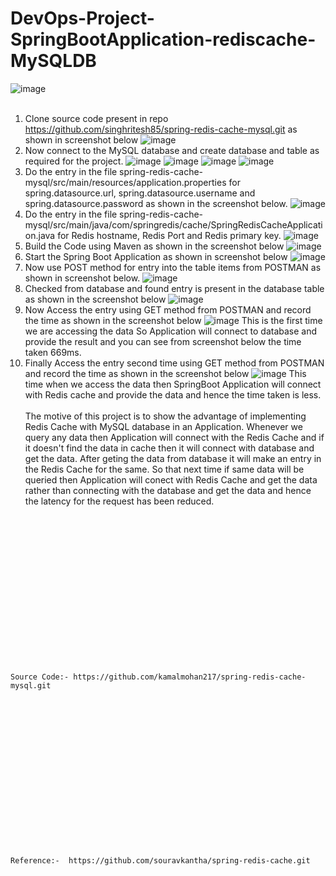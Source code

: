 # DevOps-Project-SpringBootApplication-rediscache-MySQLDB
![image](https://github.com/singhritesh85/DevOps-Project-SpringBootApplication-rediscache-MySQLDB/assets/56765895/6cd2b21f-af0a-42d2-9681-fdef0a40b9cb)
<br><br/>
1. Clone source code present in repo https://github.com/singhritesh85/spring-redis-cache-mysql.git as shown in screenshot below
![image](https://github.com/singhritesh85/DevOps-Project-SpringBootApplication-rediscache-MySQLDB/assets/56765895/4230b494-083b-4c2a-bcb4-7f0ace7cb552)
2. Now connect to the MySQL database and create database and table as required for the project.
![image](https://github.com/singhritesh85/DevOps-Project-SpringBootApplication-rediscache-MySQLDB/assets/56765895/a6c97420-5cc2-4ea0-8b19-00b27393a099)
![image](https://github.com/singhritesh85/DevOps-Project-SpringBootApplication-rediscache-MySQLDB/assets/56765895/2d0a7db1-b640-4e3a-83bd-02436d49811f)
![image](https://github.com/singhritesh85/DevOps-Project-SpringBootApplication-rediscache-MySQLDB/assets/56765895/872c7247-eb68-45bd-b52f-27924b102b8b)
![image](https://github.com/singhritesh85/DevOps-Project-SpringBootApplication-rediscache-MySQLDB/assets/56765895/08b842c0-69e1-40b5-90c7-bac6ea7794fb)
3. Do the entry in the file spring-redis-cache-mysql/src/main/resources/application.properties for spring.datasource.url, spring.datasource.username and spring.datasource.password as shown in the screenshot below.
![image](https://github.com/singhritesh85/DevOps-Project-SpringBootApplication-rediscache-MySQLDB/assets/56765895/fac4965f-0c21-4e3f-9b51-3f33490e0f8a)
4. Do the entry in the file spring-redis-cache-mysql/src/main/java/com/springredis/cache/SpringRedisCacheApplication.java for Redis hostname, Redis Port and Redis primary key.
![image](https://github.com/singhritesh85/DevOps-Project-SpringBootApplication-rediscache-MySQLDB/assets/56765895/a8bce6aa-8927-444d-bc26-0561a361044e)
5. Build the Code using Maven as shown in the screenshot below
![image](https://github.com/singhritesh85/DevOps-Project-SpringBootApplication-rediscache-MySQLDB/assets/56765895/5d14398a-41b4-4438-9728-aded6fee4810)
6. Start the Spring Boot Application as shown in screenshot below
![image](https://github.com/singhritesh85/DevOps-Project-SpringBootApplication-rediscache-MySQLDB/assets/56765895/e4062fb2-f742-49e0-bd60-36e3e7e38000)
7. Now use POST method for entry into the table items from POSTMAN as shown in screenshot below.
![image](https://github.com/singhritesh85/DevOps-Project-SpringBootApplication-rediscache-MySQLDB/assets/56765895/db60004a-6a25-4b14-b08b-c08322a29e93)
8. Checked from database and found entry is present in the database table as shown in the screenshot below
![image](https://github.com/singhritesh85/DevOps-Project-SpringBootApplication-rediscache-MySQLDB/assets/56765895/a07c4233-51f4-45d9-8b22-48dd204fbef5)
9. Now Access the entry using GET method from POSTMAN and record the time as shown in the screenshot below
![image](https://github.com/singhritesh85/DevOps-Project-SpringBootApplication-rediscache-MySQLDB/assets/56765895/3fc850bb-4124-4b7f-8e79-7ce70d8d66cd)
This is the first time we are accessing the data So Application will connect to database and provide the result and you can see from screenshot below the time taken 669ms.
10. Finally Access the entry second time using GET method from POSTMAN and record the time as shown in the screenshot below
![image](https://github.com/singhritesh85/DevOps-Project-SpringBootApplication-rediscache-MySQLDB/assets/56765895/a9c0406e-f19b-49a3-b4c7-38cfe7c76949)
This time when we access the data then SpringBoot Application will connect with Redis cache and provide the data and hence the time taken is less.
<br><br/>
The motive of this project is to show the advantage of implementing Redis Cache with MySQL database in an Application. Whenever we query any data then Application will connect with the Redis Cache and if it doesn't find the data in cache then it will connect with database and get the data. After geting the data from database it will make an entry in the Redis Cache for the same. So that next time if same data will be queried then Application will conect with Redis Cache and get the data rather than connecting with the database and get the data and hence the latency for the request has been reduced.

<br><br/>
<br><br/>
<br><br/>
<br><br/>
<br><br/>
<br><br/>
<br><br/>
```
Source Code:- https://github.com/kamalmohan217/spring-redis-cache-mysql.git
```
<br><br/>
<br><br/>
<br><br/>
<br><br/>
<br><br/>
<br><br/>
<br><br/>
```
Reference:-  https://github.com/souravkantha/spring-redis-cache.git
```
